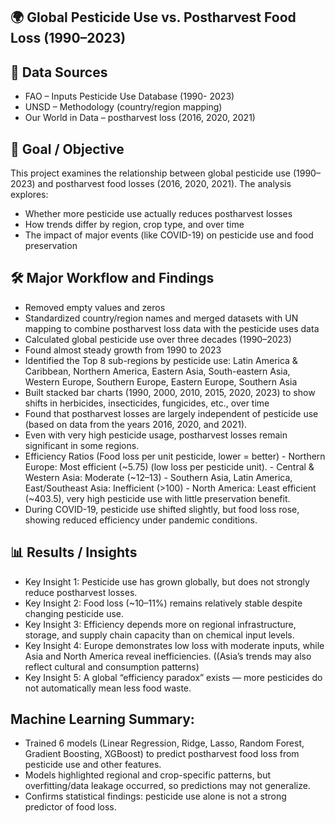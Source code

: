## 🌍 Global Pesticide Use vs. Postharvest Food Loss (1990–2023)

## 📂 Data Sources
- FAO – Inputs Pesticide Use Database (1990- 2023)  
- UNSD – Methodology (country/region mapping)  
- Our World in Data – postharvest loss (2016, 2020, 2021) 

## 🎯 Goal / Objective
This project examines the relationship between global pesticide use (1990–2023) and postharvest food losses (2016, 2020, 2021). The analysis explores:
- Whether more pesticide use actually reduces postharvest losses
- How trends differ by region, crop type, and over time
- The impact of major events (like COVID-19) on pesticide use and food preservation

## 🛠️ Major Workflow and Findings 

- Removed empty values and zeros
- Standardized country/region names and merged datasets with UN mapping to combine postharvest loss data with the pesticide uses data
- Calculated global pesticide use over three decades (1990–2023)
- Found almost steady growth from 1990 to 2023
- Identified the Top 8 sub-regions by pesticide use: Latin America & Caribbean, Northern America, Eastern Asia, South-eastern Asia, Western Europe, Southern Europe, Eastern Europe, Southern Asia
- Built stacked bar charts (1990, 2000, 2010, 2015, 2020, 2023) to show shifts in herbicides, insecticides, fungicides, etc., over time
- Found that postharvest losses are largely independent of pesticide use (based on data from the years 2016, 2020, and 2021).
- Even with very high pesticide usage, postharvest losses remain significant in some regions.
- Efficiency Ratios (Food loss per unit pesticide, lower = better)
      - Northern Europe: Most efficient (~5.75) (low loss per pesticide unit).
      - Central & Western Asia: Moderate (~12–13)
      - Southern Asia, Latin America, East/Southeast Asia: Inefficient (>100)
      - North America: Least efficient (~403.5), very high pesticide use with little preservation benefit.
- During COVID-19, pesticide use shifted slightly, but food loss rose, showing reduced efficiency under pandemic conditions.

## 📊 Results / Insights 
- Key Insight 1: Pesticide use has grown globally, but does not strongly reduce postharvest losses.
- Key Insight 2: Food loss (~10–11%) remains relatively stable despite changing pesticide use.
- Key Insight 3: Efficiency depends more on regional infrastructure, storage, and supply chain capacity than on chemical input levels.
- Key Insight 4: Europe demonstrates low loss with moderate inputs, while Asia and North America reveal inefficiencies. ((Asia’s trends may also reflect cultural and consumption patterns)
- Key Insight 5: A global “efficiency paradox” exists — more pesticides do not automatically mean less food waste.

## Machine Learning Summary:
- Trained 6 models (Linear Regression, Ridge, Lasso, Random Forest, Gradient Boosting, XGBoost) to predict postharvest food loss from pesticide use and other features.
- Models highlighted regional and crop-specific patterns, but overfitting/data leakage occurred, so predictions may not generalize.
- Confirms statistical findings: pesticide use alone is not a strong predictor of food loss.

